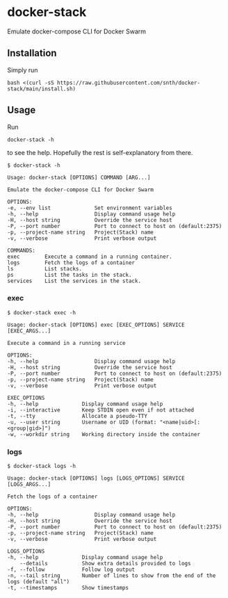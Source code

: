 # docker-stack

Emulate docker-compose CLI for Docker Swarm

## Installation

Simply run

    bash <(curl -sS https://raw.githubusercontent.com/snth/docker-stack/main/install.sh)

## Usage

Run

    docker-stack -h

to see the help. Hopefully the rest is self-explanatory from there.

	$ docker-stack -h

	Usage: docker-stack [OPTIONS] COMMAND [ARG...]

	Emulate the docker-compose CLI for Docker Swarm

	OPTIONS:
	-e, --env list              Set environment variables
	-h, --help                  Display command usage help
	-H, --host string           Override the service host
	-P, --port number           Port to connect to host on (default:2375)
	-p, --project-name string   Project(Stack) name
	-v, --verbose               Print verbose output

	COMMANDS:
	exec        Execute a command in a running container.
	logs        Fetch the logs of a container
	ls          List stacks.
	ps          List the tasks in the stack.
	services    List the services in the stack.

### exec

	$ docker-stack exec -h

	Usage: docker-stack [OPTIONS] exec [EXEC_OPTIONS] SERVICE [EXEC_ARGS...]

	Execute a command in a running service

	OPTIONS:
	-h, --help                  Display command usage help
	-H, --host string           Override the service host
	-P, --port number           Port to connect to host on (default:2375)
	-p, --project-name string   Project(Stack) name
	-v, --verbose               Print verbose output

	EXEC_OPTIONS
	-h, --help              Display command usage help
	-i, --interactive       Keep STDIN open even if not attached
	-t, --tty               Allocate a pseudo-TTY
	-u, --user string       Username or UID (format: "<name|uid>[:<group|gid>]")
	-w, --workdir string    Working directory inside the container


### logs

	$ docker-stack logs -h

	Usage: docker-stack [OPTIONS] logs [LOGS_OPTIONS] SERVICE [LOGS_ARGS...]

	Fetch the logs of a container

	OPTIONS:
	-h, --help                  Display command usage help
	-H, --host string           Override the service host
	-P, --port number           Port to connect to host on (default:2375)
	-p, --project-name string   Project(Stack) name
	-v, --verbose               Print verbose output

	LOGS_OPTIONS
	-h, --help              Display command usage help
		--details           Show extra details provided to logs
	-f, --follow            Follow log output
	-n, --tail string       Number of lines to show from the end of the logs (default "all")
	-t, --timestamps        Show timestamps
